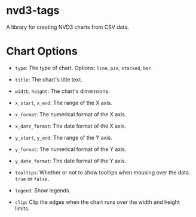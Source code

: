 # nvd3-tags

A library for creating NVD3 charts from CSV data.

# Chart Options

* `type`: The type of chart. Options: `line`, `pie`, `stacked`, `bar`.

* `title`: The chart's title text.

* `width`, `height`: The chart's dimensions.

* `x_start`, `x_end`: The range of the X axis.

* `x_format`: The numerical format of the X axis.

* `x_date_format`: The date format of the X axis.

* `y_start`, `y_end`: The range of the Y axis.

* `y_format`: The numerical format of the Y axis.

* `y_date_format`: The date format of the Y axis.

* `tooltips`: Whether or not to show tooltips when mousing over the data. `true`
  or `false.`

* `legend`: Show legends.

* `clip`: Clip the edges when the chart runs over the width and height limits.
